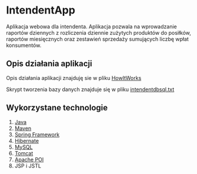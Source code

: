 ﻿# IntendentApp
 Aplikacja webowa dla intendenta. Aplikacja pozwala na wprowadzanie raportów dziennych z rozliczenia dziennie zużytych produktów do posiłków, raportów miesięcznych oraz zestawień sprzedaży sumujących liczbę wpłat konsumentów.
## Opis działania aplikacji

  Opis działania aplikacji znajduję sie w pliku [HowItWorks](HowItWorks.pdf)
  
  Skrypt tworzenia bazy danych znajduje się w pliku [intendentdbsql.txt](intendentdbsql.txt)

## Wykorzystane technologie
1. [Java](http://www.oracle.com/technetwork/java/javase/downloads/jdk8-downloads-2133151.html)
2. [Maven](https://maven.apache.org/download.cgi)
3. [Spring Framework](https://spring.io/)
4. [Hibernate](http://hibernate.org/)
5. [MySQL](https://www.mysql.com/)
6. [Tomcat](http://tomcat.apache.org/)
7. [Apache POI](https://poi.apache.org/)
4. JSP i JSTL
